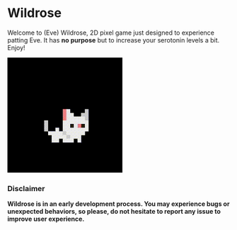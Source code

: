 # Wildrose
Welcome to (Eve) Wildrose, 2D pixel game just designed to experience patting Eve.
It has <strong>no purpose</strong> but to increase your serotonin levels a bit.
Enjoy!

![WhiteCar](https://github.com/nebulaw/wildrose/blob/main/images/showcase.gif)

### Disclaimer
<strong>Wildrose is in an early development process. You may experience bugs or unexpected
behaviors, so please, do not hesitate to report any issue to improve user experience. </strong>

